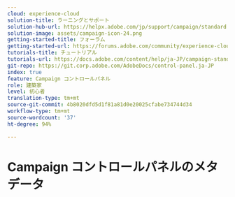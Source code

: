 ```yaml
---
cloud: experience-cloud
solution-title: ラーニングとサポート
solution-hub-url: https://helpx.adobe.com/jp/support/campaign/standard.html
solution-image: assets/campaign-icon-24.png
getting-started-title: フォーラム
getting-started-url: https://forums.adobe.com/community/experience-cloud/marketing-cloud/campaign/standard
tutorials-title: チュートリアル
tutorials-url: https://docs.adobe.com/content/help/ja-JP/campaign-standard-learn/tutorials/overview.html
git-repo: https://git.corp.adobe.com/AdobeDocs/control-panel.ja-JP
index: true
feature: Campaign コントロールパネル
role: 建築家
level: 初心者
translation-type: tm+mt
source-git-commit: 4b8020dfd5d1f81a81d0e20025cfabe734744d34
workflow-type: tm+mt
source-wordcount: '37'
ht-degree: 94%

---
```



# Campaign コントロールパネルのメタデータ
